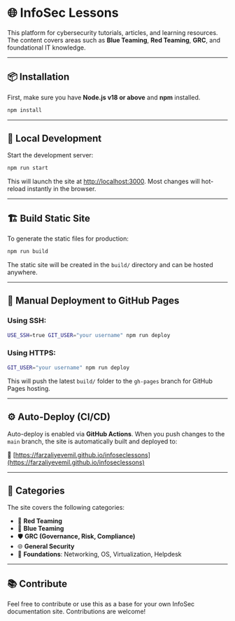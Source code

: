 # 🌐 InfoSec Lessons

This platform for cybersecurity tutorials, articles, and learning resources. The content covers areas such as **Blue Teaming**, **Red Teaming**, **GRC**, and foundational IT knowledge.

---

## 📦 Installation

First, make sure you have **Node.js v18 or above** and **npm** installed.

```bash
npm install
```

---

## 🚀 Local Development

Start the development server:

```bash
npm run start
```

This will launch the site at [http://localhost:3000](http://localhost:3000). Most changes will hot-reload instantly in the browser.

---

## 🏗️ Build Static Site

To generate the static files for production:

```bash
npm run build
```

The static site will be created in the `build/` directory and can be hosted anywhere.

---

## 🚀 Manual Deployment to GitHub Pages

### Using SSH:

```bash
USE_SSH=true GIT_USER="your username" npm run deploy
```

### Using HTTPS:

```bash
GIT_USER="your username" npm run deploy
```

This will push the latest `build/` folder to the `gh-pages` branch for GitHub Pages hosting.

---

## ⚙️ Auto-Deploy (CI/CD)

Auto-deploy is enabled via **GitHub Actions**. When you push changes to the `main` branch, the site is automatically built and deployed to:

🔗 [https://farzaliyevemil.github.io/infoseclessons](https://farzaliyevemil.github.io/infoseclessons)

---

## 🧠 Categories

The site covers the following categories:

- 🔴 **Red Teaming**
- 🔵 **Blue Teaming**
- 🛡️ **GRC (Governance, Risk, Compliance)**
- 🌐 **General Security**
- 🧰 **Foundations**: Networking, OS, Virtualization, Helpdesk

---

## 📚 Contribute

Feel free to contribute or use this as a base for your own InfoSec documentation site. Contributions are welcome!
